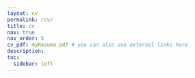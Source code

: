 ```yaml
---
layout: cv
permalink: /cv/
title: cv
nav: true
nav_order: 5
cv_pdf: myResume.pdf # you can also use external links here
description: 
toc:
  sidebar: left
---
```

